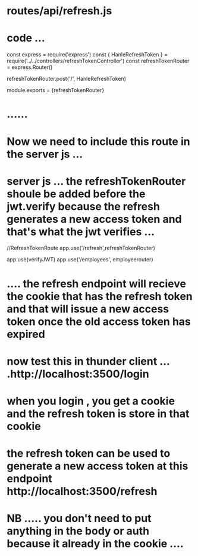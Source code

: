 # routes/api/refresh.js

# code ... 
const express = require('express') 
const { HanleRefreshToken } = require('../../controllers/refreshTokenController')
const refreshTokenRouter = express.Router() 



refreshTokenRouter.post('/', HanleRefreshToken)
   
  

module.exports = {refreshTokenRouter}

# ......

# Now we need to include this route in the server js ...


# server js ... the refreshTokenRouter shoule be added before the jwt.verify because the refresh generates a new access token and that's what the jwt verifies ... 

//RefreshTokenRoute
app.use('/refresh',refreshTokenRouter)

app.use(verifyJWT)
app.use('/employees', employeerouter)


# .... the refresh endpoint will recieve the cookie that has the refresh token and that will issue a new access token once the old access token has expired 

# now test this in thunder client ... .http://localhost:3500/login 

# when you login , you get a cookie and the refresh token is store in that cookie
# the refresh token can be used to generate a new access token at this endpoint http://localhost:3500/refresh 
# NB ..... you don't need to put anything in the body or auth because it already in the cookie .... 